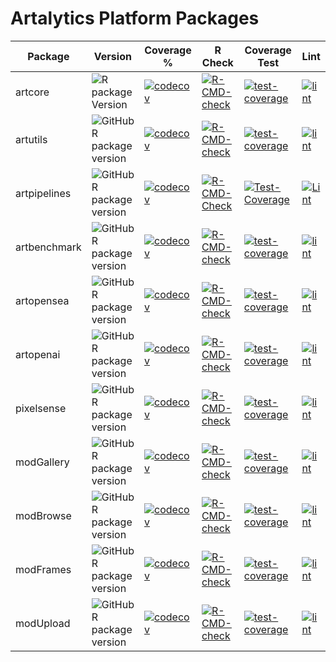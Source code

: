 
# Artalytics Platform Packages

| Package     | Version                                                                                                                       | Coverage %                                                                                                   | R Check                                                                                                                 | Coverage Test                                                                                                                           | Lint                                                                                                                 |
|-------------|-------------------------------------------------------------------------------------------------------------------------------|-----------------------------------------------------------------------------------------------------------|-------------------------------------------------------------------------------------------------------------------------|-----------------------------------------------------------------------------------------------------------------------------------|-------------------------------------------------------------------------------------------------------------------------|
| artcore      | ![R package Version](https://img.shields.io/github/r-package/v/artalytics/build-info?filename=package%2Fartcore%2FDESCRIPTION&style=flat&color=%231c98e3)      | [![codecov](https://codecov.io/gh/artalytics/artcore/branch/main/graph/badge.svg?token=HF1p0JBps7)](https://codecov.io/gh/artalytics/artcore)       | [![R-CMD-check](https://github.com/artalytics/artcore/actions/workflows/R-CMD-check.yaml/badge.svg?branch=main)](https://github.com/artalytics/artcore/actions/workflows/R-CMD-check.yaml) | [![test-coverage](https://github.com/artalytics/artcore/actions/workflows/test-coverage.yaml/badge.svg?branch=main)](https://github.com/artalytics/artcore/actions/workflows/test-coverage.yaml) | [![lint](https://github.com/artalytics/artcore/actions/workflows/lint.yaml/badge.svg?branch=main)](https://github.com/artalytics/artcore/actions/workflows/lint.yaml) |
| artutils     | ![GitHub R package version](https://img.shields.io/github/r-package/v/artalytics/build-info?filename=package%2Fartutils%2FDESCRIPTION&style=flat&color=%231c98e3)     | [![codecov](https://codecov.io/gh/artalytics/artutils/graph/badge.svg?token=ZCQDWHDIMN)](https://codecov.io/gh/artalytics/artutils)     | [![R-CMD-check](https://github.com/artalytics/artutils/actions/workflows/R-CMD-check.yaml/badge.svg?branch=main)](https://github.com/artalytics/artutils/actions/workflows/R-CMD-check.yaml) | [![test-coverage](https://github.com/artalytics/artutils/actions/workflows/test-coverage.yaml/badge.svg?branch=main)](https://github.com/artalytics/artutils/actions/workflows/test-coverage.yaml) | [![lint](https://github.com/artalytics/artutils/actions/workflows/lint.yaml/badge.svg?branch=main)](https://github.com/artalytics/artutils/actions/workflows/lint.yaml) |
| artpipelines | ![GitHub R package version](https://img.shields.io/github/r-package/v/artalytics/build-info?filename=package%2Fartpipelines%2FDESCRIPTION&style=flat&color=%231c98e3) | [![codecov](https://codecov.io/gh/artalytics/artpipelines/graph/badge.svg?token=2AXRIN2AZE)](https://codecov.io/gh/artalytics/artpipelines)         | [![R-CMD-Check](https://github.com/artalytics/artpipelines/actions/workflows/R-CMD-check.yaml/badge.svg?branch=main)](https://github.com/artalytics/artpipelines/actions/workflows/R-CMD-check.yaml) | [![Test-Coverage](https://github.com/artalytics/artpipelines/actions/workflows/test-coverage.yaml/badge.svg?branch=main)](https://github.com/artalytics/artpipelines/actions/workflows/test-coverage.yaml) | [![Lint](https://github.com/artalytics/artpipelines/actions/workflows/lint.yaml/badge.svg?branch=main)](https://github.com/artalytics/artpipelines/actions/workflows/lint.yaml) |
| artbenchmark | ![GitHub R package version](https://img.shields.io/github/r-package/v/artalytics/build-info?filename=package%2Fartbenchmark%2FDESCRIPTION&style=flat&color=%231c98e3) | [![codecov](https://codecov.io/gh/artalytics/artbenchmark/graph/badge.svg?token=0XZH99QR8N)](https://codecov.io/gh/artalytics/artbenchmark) | [![R-CMD-check](https://github.com/artalytics/artbenchmark/actions/workflows/R-CMD-check.yaml/badge.svg?branch=main)](https://github.com/artalytics/artbenchmark/actions/workflows/R-CMD-check.yaml) | [![test-coverage](https://github.com/artalytics/artbenchmark/actions/workflows/test-coverage.yaml/badge.svg?branch=main)](https://github.com/artalytics/artbenchmark/actions/workflows/test-coverage.yaml) | [![lint](https://github.com/artalytics/artbenchmark/actions/workflows/lint.yaml/badge.svg?branch=main)](https://github.com/artalytics/artbenchmark/actions/workflows/lint.yaml) |
| artopensea   | ![GitHub R package version](https://img.shields.io/github/r-package/v/artalytics/build-info?filename=package%2Fartopensea%2FDESCRIPTION&style=flat&color=%231c98e3)   | [![codecov](https://codecov.io/gh/artalytics/artopensea/graph/badge.svg?token=DPNHUH5JQ8)](https://codecov.io/gh/artalytics/artopensea)        | [![R-CMD-check](https://github.com/artalytics/artopensea/actions/workflows/R-CMD-check.yaml/badge.svg?branch=main)](https://github.com/artalytics/artopensea/actions/workflows/R-CMD-check.yaml) | [![test-coverage](https://github.com/artalytics/artopensea/actions/workflows/test-coverage.yaml/badge.svg?branch=main)](https://github.com/artalytics/artopensea/actions/workflows/test-coverage.yaml) | [![lint](https://github.com/artalytics/artopensea/actions/workflows/lint.yaml/badge.svg?branch=main)](https://github.com/artalytics/artopensea/actions/workflows/lint.yaml) |
| artopenai    | ![GitHub R package version](https://img.shields.io/github/r-package/v/artalytics/build-info?filename=package%2Fartopenai%2FDESCRIPTION&style=flat&color=%231c98e3)    | [![codecov](https://codecov.io/gh/artalytics/artopenai/graph/badge.svg?token=0O0YP9D4BZ)](https://codecov.io/gh/artalytics/artopenai)  | [![R-CMD-check](https://github.com/artalytics/artopenai/actions/workflows/R-CMD-check.yaml/badge.svg?branch=main)](https://github.com/artalytics/artopenai/actions/workflows/R-CMD-check.yaml) | [![test-coverage](https://github.com/artalytics/artopenai/actions/workflows/test-coverage.yaml/badge.svg?branch=main)](https://github.com/artalytics/artopenai/actions/workflows/test-coverage.yaml) | [![lint](https://github.com/artalytics/artopenai/actions/workflows/lint.yaml/badge.svg?branch=main)](https://github.com/artalytics/artopenai/actions/workflows/lint.yaml) |
| pixelsense   | ![GitHub R package version](https://img.shields.io/github/r-package/v/artalytics/build-info?filename=package%2Fpixelsense%2FDESCRIPTION&style=flat&color=%231c98e3)   | [![codecov](https://codecov.io/gh/artalytics/pixelsense/branch/main/graph/badge.svg?token=n3oeGuWlIl)](https://codecov.io/gh/artalytics/pixelsense) | [![R-CMD-check](https://github.com/artalytics/pixelsense/actions/workflows/R-CMD-check.yaml/badge.svg)](https://github.com/artalytics/pixelsense/actions/workflows/R-CMD-check.yaml) | [![test-coverage](https://github.com/artalytics/pixelsense/actions/workflows/test-coverage.yaml/badge.svg?branch=main)](https://github.com/artalytics/pixelsense/actions/workflows/test-coverage.yaml) | [![lint](https://github.com/artalytics/pixelsense/actions/workflows/lint.yaml/badge.svg?branch=main)](https://github.com/artalytics/pixelsense/actions/workflows/lint.yaml) |
| modGallery   | ![GitHub R package version](https://img.shields.io/github/r-package/v/artalytics/build-info?filename=package%2FmodGallery%2FDESCRIPTION&style=flat&color=%231c98e3)   | [![codecov](https://codecov.io/gh/artalytics/modGallery/branch/main/graph/badge.svg?token=eycz8AfmwQ)](https://codecov.io/gh/artalytics/modGallery)       | [![R-CMD-check](https://github.com/artalytics/modGallery/actions/workflows/R-CMD-check.yaml/badge.svg)](https://github.com/artalytics/modGallery/actions/workflows/R-CMD-check.yaml) | [![test-coverage](https://github.com/artalytics/modGallery/actions/workflows/test-coverage.yaml/badge.svg)](https://github.com/artalytics/modGallery/actions/workflows/test-coverage.yaml) | [![lint](https://github.com/artalytics/modGallery/actions/workflows/lint.yaml/badge.svg?branch=main)](https://github.com/artalytics/modGallery/actions/workflows/lint.yaml) |
| modBrowse    | ![GitHub R package version](https://img.shields.io/github/r-package/v/artalytics/build-info?filename=package%2FmodBrowse%2FDESCRIPTION&style=flat&color=%231c98e3)    | [![codecov](https://codecov.io/gh/artalytics/modBrowse/branch/main/graph/badge.svg?token=RbTEeIDV6a)](https://codecov.io/gh/artalytics/modBrowse) | [![R-CMD-check](https://github.com/artalytics/modBrowse/actions/workflows/R-CMD-check.yaml/badge.svg?branch=main)](https://github.com/artalytics/modBrowse/actions/workflows/R-CMD-check.yaml) | [![test-coverage](https://github.com/artalytics/modBrowse/actions/workflows/test-coverage.yaml/badge.svg)](https://github.com/artalytics/modBrowse/actions/workflows/test-coverage.yaml) | [![lint](https://github.com/artalytics/modBrowse/actions/workflows/lint.yaml/badge.svg?branch=main)](https://github.com/artalytics/modBrowse/actions/workflows/lint.yaml) |
| modFrames    | ![GitHub R package version](https://img.shields.io/github/r-package/v/artalytics/build-info?filename=package%2FmodFrames%2FDESCRIPTION&style=flat&color=%231c98e3)    | [![codecov](https://codecov.io/gh/artalytics/modFrames/branch/main/graph/badge.svg?token=2fTaWPHDWr)](https://codecov.io/gh/artalytics/modFrames) | [![R-CMD-check](https://github.com/artalytics/modFrames/actions/workflows/R-CMD-check.yaml/badge.svg)](https://github.com/artalytics/modFrames/actions/workflows/R-CMD-check.yaml) | [![test-coverage](https://github.com/artalytics/modFrames/actions/workflows/test-coverage.yaml/badge.svg)](https://github.com/artalytics/modFrames/actions/workflows/test-coverage.yaml) | [![lint](https://github.com/artalytics/modFrames/actions/workflows/lint.yaml/badge.svg?branch=main)](https://github.com/artalytics/modFrames/actions/workflows/lint.yaml) |
| modUpload    | ![GitHub R package version](https://img.shields.io/github/r-package/v/artalytics/build-info?filename=package%2FmodUpload%2FDESCRIPTION&style=flat&color=%231c98e3)    | [![codecov](https://codecov.io/gh/artalytics/modUpload/branch/main/graph/badge.svg?token=bP3A54H4Ux)](https://codecov.io/gh/artalytics/modUpload) | [![R-CMD-check](https://github.com/artalytics/modUpload/actions/workflows/R-CMD-check.yaml/badge.svg?branch=main)](https://github.com/artalytics/modUpload/actions/workflows/R-CMD-check.yaml) | [![test-coverage](https://github.com/artalytics/modUpload/actions/workflows/test-coverage.yaml/badge.svg?branch=main)](https://github.com/artalytics/modUpload/actions/workflows/test-coverage.yaml) | [![lint](https://github.com/artalytics/modUpload/actions/workflows/lint.yaml/badge.svg?branch=main)](https://github.com/artalytics/modUpload/actions/workflows/lint.yaml) |
